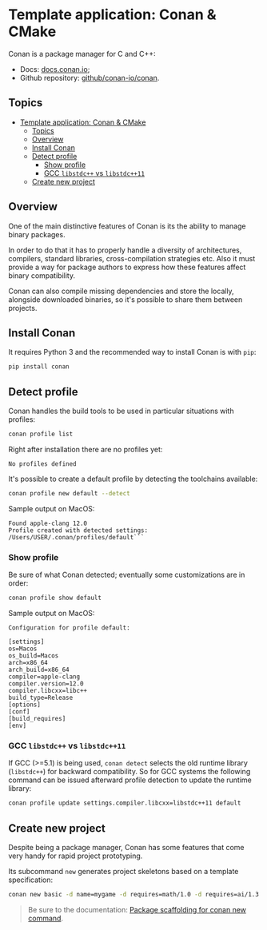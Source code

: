 # Template application: Conan & CMake

Conan is a package manager for C and C++:

- Docs: [docs.conan.io][conanDocs];
- Github repository: [github/conan-io/conan][conanGithub].

[conanDocs]: https://docs.conan.io/en/latest/
[conanGithub]: https://github.com/conan-io/conan

## Topics

- [Template application: Conan \& CMake](#template-application-conan--cmake)
  - [Topics](#topics)
  - [Overview](#overview)
  - [Install Conan](#install-conan)
  - [Detect profile](#detect-profile)
    - [Show profile](#show-profile)
    - [GCC `libstdc++` vs `libstdc++11`](#gcc-libstdc-vs-libstdc11)
  - [Create new project](#create-new-project)

## Overview

One of the main distinctive features of Conan is its the ability to manage binary packages.

In order to do that it has to properly handle a diversity of architectures, compilers, standard libraries, cross-compilation strategies etc. Also it must provide a way for package authors to express how these features affect binary compatibility.

Conan can also compile missing dependencies and store the locally, alongside downloaded binaries, so it's possible to share them between projects.

## Install Conan

It requires Python 3 and the recommended way to install Conan is with `pip`:

```bash
pip install conan
```

## Detect profile

Conan handles the build tools to be used in particular situations with profiles:

```bash
conan profile list
```

Right after installation there are no profiles yet:

```output
No profiles defined
````

It's possible to create a default profile by detecting the toolchains available:

```bash
conan profile new default --detect
```

Sample output on MacOS:

```output
Found apple-clang 12.0
Profile created with detected settings: /Users/USER/.conan/profiles/default```
```

### Show profile

Be sure of what Conan detected; eventually some customizations are in order:

```bash
conan profile show default
```

Sample output on MacOS:

```output
Configuration for profile default:

[settings]
os=Macos
os_build=Macos
arch=x86_64
arch_build=x86_64
compiler=apple-clang
compiler.version=12.0
compiler.libcxx=libc++
build_type=Release
[options]
[conf]
[build_requires]
[env]
```

### GCC `libstdc++` vs `libstdc++11`

If GCC (>=5.1) is being used, `conan detect` selects the old runtime library (`libstdc++`) for backward compatibility. So for GCC systems the following command can be issued afterward profile detection to update the runtime library:

```bash
conan profile update settings.compiler.libcxx=libstdc++11 default
```

## Create new project

Despite being a package manager, Conan has some features that come very handy for rapid project prototyping.

Its subcommand `new` generates project skeletons based on a template specification:

```bash
conan new basic -d name=mygame -d requires=math/1.0 -d requires=ai/1.3
```

> Be sure to the documentation: [Package scaffolding for conan new command][conanNewDocs].

[conanNewDocs]: https://docs.conan.io/en/1.53/extending/template_system/command_new.html
